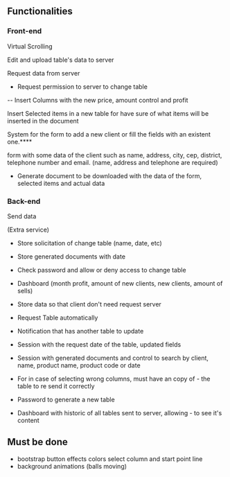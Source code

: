 
## Functionalities

### Front-end
Virtual Scrolling

Edit and upload table's data to server

Request data from server

- Request permission to server to change table

-- Insert Columns with the new price, amount control and profit

Insert Selected items in a new table for have sure of what items will be inserted in the document

System for the form to add a new client or fill the fields with an existent one.****

form with some data of the client such as name, address, city, cep, district, telephone number and email. (name, address and telephone are required)

- Generate document to be downloaded with the data of the form, selected items and actual data

### Back-end
Send data

(Extra service)

- Store solicitation of change table (name, date, etc)

- Store generated documents with date 

- Check password and allow or deny access to change table 

- Dashboard (month profit, amount of new clients, new clients, amount of sells)

- Store data so that client don't need request server
  
- Request Table automatically
- Notification that has another table to update
-  Session with the request date of the table, updated fields
- Session with generated documents and control to search by client, name, product name, product code or date
  
- For in case of selecting wrong columns, must have an copy of - the table to re send it correctly
- Password to generate a new table
  
- Dashboard with historic of all tables sent to server, allowing - to see it's content


## Must be done
- bootstrap button effects
colors
select column and start point line
- background animations (balls moving)